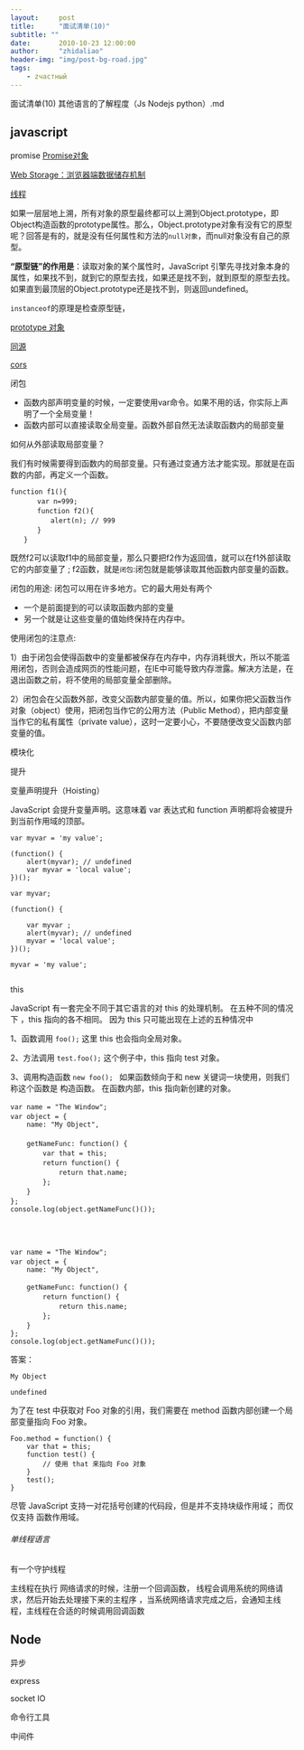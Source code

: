 ```yaml
---
layout:     post
title:      "面试清单(10)"
subtitle: ""
date:       2010-10-23 12:00:00
author:     "zhidaliao"
header-img: "img/post-bg-road.jpg"
tags:
    - zчастный
---
```

面试清单(10) 其他语言的了解程度（Js Nodejs python）.md



## javascript

promise  [Promise对象](http://javascript.ruanyifeng.com/advanced/promise.html)

[Web Storage：浏览器端数据储存机制](http://javascript.ruanyifeng.com/bom/webstorage.html)

[线程](http://javascript.ruanyifeng.com/advanced/single-thread.html)


如果一层层地上溯，所有对象的原型最终都可以上溯到Object.prototype，即Object构造函数的prototype属性。那么，Object.prototype对象有没有它的原型呢？回答是有的，就是没有任何属性和方法的`null对象`，而null对象没有自己的原型。

**“原型链”的作用是**：读取对象的某个属性时，JavaScript 引擎先寻找对象本身的属性，如果找不到，就到它的原型去找，如果还是找不到，就到原型的原型去找。如果直到最顶层的Object.prototype还是找不到，则返回undefined。

`instanceof`的原理是检查原型链，

[prototype 对象](http://javascript.ruanyifeng.com/oop/prototype.html)


[同源](http://javascript.ruanyifeng.com/bom/same-origin.html)

[cors](http://javascript.ruanyifeng.com/bom/cors.html)

闭包

- 函数内部声明变量的时候，一定要使用var命令。如果不用的话，你实际上声明了一个全局变量！
- 函数内部可以直接读取全局变量。函数外部自然无法读取函数内的局部变量

如何从外部读取局部变量？ 

我们有时候需要得到函数内的局部变量。只有通过变通方法才能实现。那就是在函数的内部，再定义一个函数。

```
function f1(){
　　　　var n=999;
　　　　function f2(){
　　　　　　alert(n); // 999
　　　　}
　　}
```

既然f2可以读取f1中的局部变量，那么只要把f2作为返回值，就可以在f1外部读取它的内部变量了 ; f2函数，就是`闭包`:闭包就是能够读取其他函数内部变量的函数。

闭包的用途: 闭包可以用在许多地方。它的最大用处有两个
- 一个是前面提到的可以读取函数内部的变量
- 另一个就是让这些变量的值始终保持在内存中。

使用闭包的注意点:

1）由于闭包会使得函数中的变量都被保存在内存中，内存消耗很大，所以不能滥用闭包，否则会造成网页的性能问题，在IE中可能导致内存泄露。解决方法是，在退出函数之前，将不使用的局部变量全部删除。

2）闭包会在父函数外部，改变父函数内部变量的值。所以，如果你把父函数当作对象（object）使用，把闭包当作它的公用方法（Public Method），把内部变量当作它的私有属性（private value），这时一定要小心，不要随便改变父函数内部变量的值。


模块化

提升

变量声明提升（Hoisting）

JavaScript 会提升变量声明。这意味着 var 表达式和 function 声明都将会被提升到当前作用域的顶部。

```
var myvar = 'my value';  

(function() {  
    alert(myvar); // undefined  
    var myvar = 'local value';  
})();
```


```
var myvar;

(function() {  

	var myvar ;
    alert(myvar); // undefined  
    myvar = 'local value';  
})();

myvar = 'my value';  


```


this

JavaScript 有一套完全不同于其它语言的对 this 的处理机制。 在五种不同的情况下 ，this 指向的各不相同。
因为 this 只可能出现在上述的五种情况中


1、函数调用 `foo();` 这里 this 也会指向全局对象。

2、方法调用 `test.foo();`  这个例子中，this 指向 test 对象。

3、调用构造函数 `new foo(); ` 如果函数倾向于和 new 关键词一块使用，则我们称这个函数是 构造函数。 在函数内部，this 指向新创建的对象。 

```
var name = "The Window";　　
var object = {　　　　
	name: "My Object",
	　　　　
	getNameFunc: function() {　　　　　　
		var that = this;　　　　　　
		return function() {　　　　　　　　
			return that.name;　　　　　　
		};　　　　
	}　　
};　
console.log(object.getNameFunc()());



　　
var name = "The Window";　　
var object = {　　　　
	name: "My Object",

	getNameFunc: function() {　　　　　　
		return function() {　　　　　　　　
			return this.name;　　　　　　
		};　　　　
	}　　
};
console.log(object.getNameFunc()());
```

答案：
```
My Object 

undefined
```



为了在 test 中获取对 Foo 对象的引用，我们需要在 method 函数内部创建一个局部变量指向 Foo 对象。

```
Foo.method = function() {
    var that = this;
    function test() {
        // 使用 that 来指向 Foo 对象
    }
    test();
}
```



尽管 JavaScript 支持一对花括号创建的代码段，但是并不支持块级作用域； 而仅仅支持 函数作用域。



###### 单线程语言

有一个守护线程 

主线程在执行 网络请求的时候，注册一个回调函数， 线程会调用系统的网络请求，然后开始去处理接下来的主程序 ，当系统网络请求完成之后，会通知主线程，主线程在合适的时候调用回调函数


## Node

异步

express

socket IO 

命令行工具

中间件
